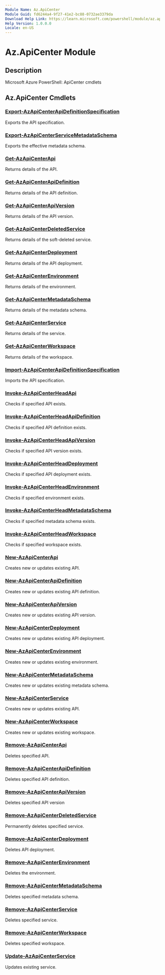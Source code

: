 ```yaml
---
Module Name: Az.ApiCenter
Module Guid: fd6244a4-9f27-41e2-bc88-0732ae3379da
Download Help Link: https://learn.microsoft.com/powershell/module/az.apicenter
Help Version: 1.0.0.0
Locale: en-US
---
```


# Az.ApiCenter Module
## Description
Microsoft Azure PowerShell: ApiCenter cmdlets

## Az.ApiCenter Cmdlets
### [Export-AzApiCenterApiDefinitionSpecification](Export-AzApiCenterApiDefinitionSpecification.md)
Exports the API specification.

### [Export-AzApiCenterServiceMetadataSchema](Export-AzApiCenterServiceMetadataSchema.md)
Exports the effective metadata schema.

### [Get-AzApiCenterApi](Get-AzApiCenterApi.md)
Returns details of the API.

### [Get-AzApiCenterApiDefinition](Get-AzApiCenterApiDefinition.md)
Returns details of the API definition.

### [Get-AzApiCenterApiVersion](Get-AzApiCenterApiVersion.md)
Returns details of the API version.

### [Get-AzApiCenterDeletedService](Get-AzApiCenterDeletedService.md)
Returns details of the soft-deleted service.

### [Get-AzApiCenterDeployment](Get-AzApiCenterDeployment.md)
Returns details of the API deployment.

### [Get-AzApiCenterEnvironment](Get-AzApiCenterEnvironment.md)
Returns details of the environment.

### [Get-AzApiCenterMetadataSchema](Get-AzApiCenterMetadataSchema.md)
Returns details of the metadata schema.

### [Get-AzApiCenterService](Get-AzApiCenterService.md)
Returns details of the service.

### [Get-AzApiCenterWorkspace](Get-AzApiCenterWorkspace.md)
Returns details of the workspace.

### [Import-AzApiCenterApiDefinitionSpecification](Import-AzApiCenterApiDefinitionSpecification.md)
Imports the API specification.

### [Invoke-AzApiCenterHeadApi](Invoke-AzApiCenterHeadApi.md)
Checks if specified API exists.

### [Invoke-AzApiCenterHeadApiDefinition](Invoke-AzApiCenterHeadApiDefinition.md)
Checks if specified API definition exists.

### [Invoke-AzApiCenterHeadApiVersion](Invoke-AzApiCenterHeadApiVersion.md)
Checks if specified API version exists.

### [Invoke-AzApiCenterHeadDeployment](Invoke-AzApiCenterHeadDeployment.md)
Checks if specified API deployment exists.

### [Invoke-AzApiCenterHeadEnvironment](Invoke-AzApiCenterHeadEnvironment.md)
Checks if specified environment exists.

### [Invoke-AzApiCenterHeadMetadataSchema](Invoke-AzApiCenterHeadMetadataSchema.md)
Checks if specified metadata schema exists.

### [Invoke-AzApiCenterHeadWorkspace](Invoke-AzApiCenterHeadWorkspace.md)
Checks if specified workspace exists.

### [New-AzApiCenterApi](New-AzApiCenterApi.md)
Creates new or updates existing API.

### [New-AzApiCenterApiDefinition](New-AzApiCenterApiDefinition.md)
Creates new or updates existing API definition.

### [New-AzApiCenterApiVersion](New-AzApiCenterApiVersion.md)
Creates new or updates existing API version.

### [New-AzApiCenterDeployment](New-AzApiCenterDeployment.md)
Creates new or updates existing API deployment.

### [New-AzApiCenterEnvironment](New-AzApiCenterEnvironment.md)
Creates new or updates existing environment.

### [New-AzApiCenterMetadataSchema](New-AzApiCenterMetadataSchema.md)
Creates new or updates existing metadata schema.

### [New-AzApiCenterService](New-AzApiCenterService.md)
Creates new or updates existing API.

### [New-AzApiCenterWorkspace](New-AzApiCenterWorkspace.md)
Creates new or updates existing workspace.

### [Remove-AzApiCenterApi](Remove-AzApiCenterApi.md)
Deletes specified API.

### [Remove-AzApiCenterApiDefinition](Remove-AzApiCenterApiDefinition.md)
Deletes specified API definition.

### [Remove-AzApiCenterApiVersion](Remove-AzApiCenterApiVersion.md)
Deletes specified API version

### [Remove-AzApiCenterDeletedService](Remove-AzApiCenterDeletedService.md)
Permanently deletes specified service.

### [Remove-AzApiCenterDeployment](Remove-AzApiCenterDeployment.md)
Deletes API deployment.

### [Remove-AzApiCenterEnvironment](Remove-AzApiCenterEnvironment.md)
Deletes the environment.

### [Remove-AzApiCenterMetadataSchema](Remove-AzApiCenterMetadataSchema.md)
Deletes specified metadata schema.

### [Remove-AzApiCenterService](Remove-AzApiCenterService.md)
Deletes specified service.

### [Remove-AzApiCenterWorkspace](Remove-AzApiCenterWorkspace.md)
Deletes specified workspace.

### [Update-AzApiCenterService](Update-AzApiCenterService.md)
Updates existing service.

